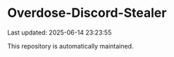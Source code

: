 # Overdose-Discord-Stealer

Last updated: 2025-06-14 23:23:55

This repository is automatically maintained.
